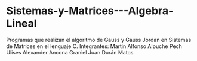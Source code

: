 # Sistemas-y-Matrices---Algebra-Lineal
Programas que realizan el algoritmo de Gauss y Gauss Jordan en Sistemas de Matrices en el lenguaje C.
Integrantes:
Martin Alfonso Alpuche Pech
Ulises Alexander Ancona Graniel
Juan Durán Matos
